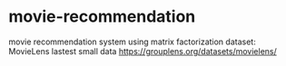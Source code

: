 # movie-recommendation
movie recommendation system using matrix factorization
dataset: MovieLens lastest small data https://grouplens.org/datasets/movielens/

